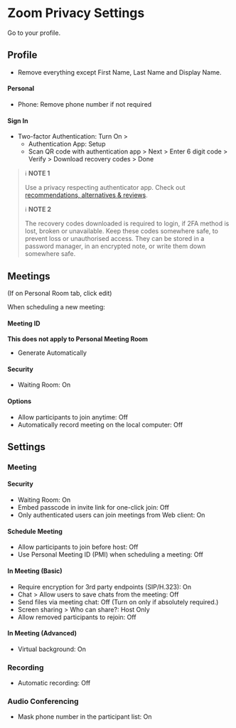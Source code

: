 # Zoom Privacy Settings

Go to your profile.



## Profile
- Remove everything except First Name, Last Name and Display Name.

#### Personal
- Phone: Remove phone number if not required

#### Sign In
- Two-factor Authentication: Turn On >
  - Authentication App: Setup
  - Scan QR code with authentication app > Next > Enter 6 digit code > Verify > Download recovery codes > Done

> :information_source: **NOTE 1**
>
> Use a privacy respecting authenticator app. Check out [recommendations, alternatives & reviews](https://github.com/StellarSand/privacy-settings#recommendations-alternatives--reviews).
>
> :information_source: **NOTE 2**
>
> The recovery codes downloaded is required to login, if 2FA method is lost, broken or unavailable. Keep these codes somewhere safe, to prevent loss or unauthorised access. They can be stored in a password manager, in an encrypted note, or write them down somewhere safe.



## Meetings
(If on Personal Room tab, click edit)

When scheduling a new meeting:

#### Meeting ID
**This does not apply to Personal Meeting Room**
- Generate Automatically

#### Security
- Waiting Room: On

#### Options
- Allow participants to join anytime: Off
- Automatically record meeting on the local computer: Off



## Settings

### Meeting

#### Security
- Waiting Room: On
- Embed passcode in invite link for one-click join: Off
- Only authenticated users can join meetings from Web client: On

#### Schedule Meeting
- Allow participants to join before host: Off
- Use Personal Meeting ID (PMI) when scheduling a meeting: Off

#### In Meeting (Basic)
- Require encryption for 3rd party endpoints (SIP/H.323): On
- Chat > Allow users to save chats from the meeting: Off
- Send files via meeting chat: Off (Turn on only if absolutely required.)
- Screen sharing > Who can share?: Host Only
- Allow removed participants to rejoin: Off

#### In Meeting (Advanced)
- Virtual background: On


### Recording
- Automatic recording: Off


### Audio Conferencing
- Mask phone number in the participant list: On
